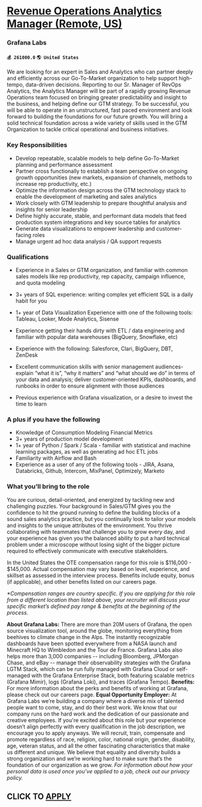 # [Revenue Operations Analytics Manager (Remote, US)](https://www.remotewlb.com/apply/revenue-operations-analytics-manager-remote-us-86654)  
### Grafana Labs  
#### `💰 261000.0` `🌎 United States`  

We are looking for an expert in Sales and Analytics who can partner deeply and efficiently across our Go-To-Market organization to help support high-tempo, data-driven decisions. Reporting to our Sr. Manager of RevOps Analytics, the Analytics Manager will be part of a rapidly growing Revenue Operations team focused on bringing greater predictability and insight to the business, and helping define our GTM strategy. To be successful, you will be able to operate in an unstructured, fast paced environment and look forward to building the foundations for our future growth. You will bring a solid technical foundation across a wide variety of skills used in the GTM Organization to tackle critical operational and business initiatives.

### Key Responsibilities

  * Develop repeatable, scalable models to help define Go-To-Market planning and performance assessment
  * Partner cross functionally to establish a team perspective on ongoing growth opportunities (new markets, expansion of channels, methods to increase rep productivity, etc.) 
  * Optimize the information design across the GTM technology stack to enable the development of marketing and sales analytics
  * Work closely with GTM leadership to prepare thoughtful analysis and insights for senior leadership
  * Define highly accurate, stable, and performant data models that feed production system integrations and key source tables for analytics
  * Generate data visualizations to empower leadership and customer-facing roles
  * Manage urgent ad hoc data analysis / QA support requests

### Qualifications

  * Experience in a Sales or GTM organization, and familiar with common sales models like rep productivity, rep capacity, campaign influence, and quota modeling 
  * 3+ years of SQL experience: writing complex yet efficient SQL is a daily habit for you
  * 1+ year of Data Visualization Experience with one of the following tools: Tableau, Looker, Mode Analytics, Sisense
  * Experience getting their hands dirty with ETL / data engineering and familiar with popular data warehouses (BigQuery, Snowflake, etc)

  * Experience with the following: Salesforce, Clari, BigQuery, DBT, ZenDesk
  * Excellent communication skills with senior management audiences- explain “what it is”, “why it matters” and “what should we do” in terms of your data and analysis; deliver customer-oriented KPIs, dashboards, and runbooks in order to ensure alignment with those audiences
  * Previous experience with Grafana visualization, or a desire to invest the time to learn 

### A plus if you have the following

  * Knowledge of Consumption Modeling Financial Metrics
  * 3+ years of production model development
  * 1+ year of Python / Spark / Scala - familiar with statistical and machine learning packages, as well as generating ad hoc ETL jobs
  * Familiarity with Airflow and Bash
  * Experience as a user of any of the following tools - JIRA, Asana, Databricks, Github, Intercom, MixPanel, Optimizely, Marketo

### What you’ll bring to the role

You are curious, detail-oriented, and energized by tackling new and challenging puzzles. Your background in Sales/GTM gives you the confidence to hit the ground running to define the building blocks of a sound sales analytics practice, but you continually look to tailor your models and insights to the unique attributes of the environment. You thrive collaborating with teammates that challenge you to grow every day, and your experience has given you the balanced ability to put a hard technical problem under a microscope without losing sight of the bigger picture required to effectively communicate with executive stakeholders.  
  
In the United States the OTE compensation range for this role is $116,000 - $145,000. Actual compensation may vary based on level, experience, and skillset as assessed in the interview process. Benefits include equity, bonus (if applicable), and other benefits listed on our careers page.  
  
 _*Compensation ranges are country specific. If you are applying for this role from a different location than listed above, your recruiter will discuss your specific market’s defined pay range & benefits at the beginning of the process._

 **About Grafana Labs:** There are more than 20M users of Grafana, the open source visualization tool, around the globe, monitoring everything from beehives to climate change in the Alps. The instantly recognizable dashboards have been spotted everywhere from a NASA launch and Minecraft HQ to Wimbledon and the Tour de France. Grafana Labs also helps more than 3,000 companies -- including Bloomberg, JPMorgan Chase, and eBay -- manage their observability strategies with the Grafana LGTM Stack, which can be run fully managed with Grafana Cloud or self-managed with the Grafana Enterprise Stack, both featuring scalable metrics (Grafana Mimir), logs (Grafana Loki), and traces (Grafana Tempo). **Benefits:** For more information about the perks and benefits of working at Grafana, please check out our careers page. **Equal Opportunity Employer:** At Grafana Labs we’re building a company where a diverse mix of talented people want to come, stay, and do their best work. We know that our company
runs on the hard work and the dedication of our passionate and creative employees. If you're excited about this role but your experience doesn’t align perfectly with every qualification in the job description, we encourage you to apply anyways. We will recruit, train, compensate and promote regardless of race, religion, color, national origin, gender, disability, age, veteran status, and all the other fascinating characteristics that make us different and unique. We believe that equality and diversity builds a strong organization and we’re working hard to make sure that’s the foundation of our organization as we grow. _For information about how your personal data is used once you’ve applied to a job, check out our privacy policy._  
## CLICK TO [APPLY](https://www.remotewlb.com/apply/revenue-operations-analytics-manager-remote-us-86654)

